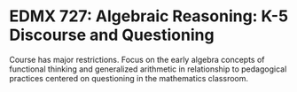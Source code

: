 # EDMX 727: Algebraic Reasoning: K-5 Discourse and Questioning

Course has major restrictions. Focus on the early algebra concepts of functional thinking and generalized arithmetic in relationship to pedagogical practices centered on questioning in the mathematics classroom.